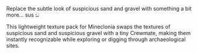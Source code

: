 Replace the subtle look of suspicious sand and gravel with something a bit more... sus ඞ 


This lightweight texture pack for Mineclonia swaps the textures of suspicious sand and suspicious gravel with a tiny Crewmate, making them instantly recognizable while exploring or digging through archaeological sites.
